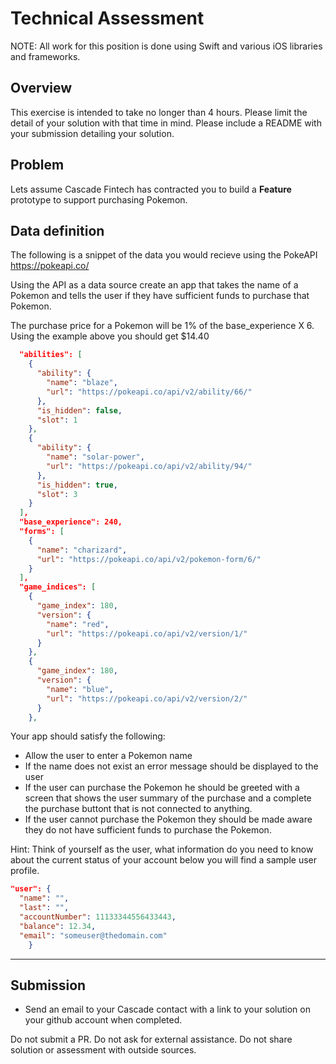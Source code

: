 # Technical Assessment
NOTE: All work for this position is done using Swift and various iOS libraries and frameworks.

## Overview
This exercise is intended to take no longer than 4 hours.  Please limit the detail of your solution with that time in mind.  Please include a README with your submission detailing your solution.

## Problem
Lets assume Cascade Fintech has contracted you to build a **Feature** prototype to support purchasing Pokemon.  

## Data definition

The following is a snippet of the data you would recieve using the PokeAPI https://pokeapi.co/

Using the API as a data source create an app that takes the name of a Pokemon and tells the user if they have sufficient funds to purchase that Pokemon. 

The purchase price for a Pokemon will be 1% of the base_experience X 6. Using the example above you should get $14.40

```json
  "abilities": [
    {
      "ability": {
        "name": "blaze",
        "url": "https://pokeapi.co/api/v2/ability/66/"
      },
      "is_hidden": false,
      "slot": 1
    },
    {
      "ability": {
        "name": "solar-power",
        "url": "https://pokeapi.co/api/v2/ability/94/"
      },
      "is_hidden": true,
      "slot": 3
    }
  ],
  "base_experience": 240,
  "forms": [
    {
      "name": "charizard",
      "url": "https://pokeapi.co/api/v2/pokemon-form/6/"
    }
  ],
  "game_indices": [
    {
      "game_index": 180,
      "version": {
        "name": "red",
        "url": "https://pokeapi.co/api/v2/version/1/"
      }
    },
    {
      "game_index": 180,
      "version": {
        "name": "blue",
        "url": "https://pokeapi.co/api/v2/version/2/"
      }
    },
```

Your app should satisfy the following:
- Allow the user to enter a Pokemon name
- If the name does not exist an error message should be displayed to the user
- If the user can purchase the Pokemon he should be greeted with a screen that shows the user summary of the purchase and a complete the purchase buttont that is not connected to anything. 
- If the user cannot purchase the Pokemon they should be made aware they do not have sufficient funds to purchase the Pokemon.

Hint: Think of yourself as the user, what information do you need to know about the current status of your account below you will find a sample user profile.

```json
"user": {
  "name": "",
  "last": "",
  "accountNumber": 11133344556433443,
  "balance": 12.34,
  "email": "someuser@thedomain.com"
	}
```

___

## Submission
- Send an email to your Cascade contact with a link to your solution on your github account when completed.

Do not submit a PR. 
Do not ask for external assistance. 
Do not share solution or assessment with outside sources.
